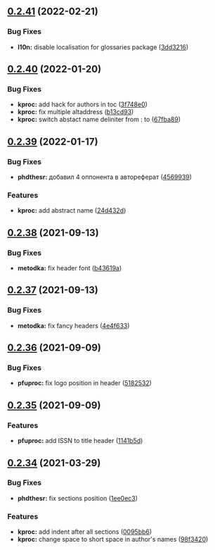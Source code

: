 ## [0.2.41](https://github.com/yamadharma/kermit/compare/v0.2.40...v0.2.41) (2022-02-21)


### Bug Fixes

* **l10n:** disable localisation for glossaries package ([3dd3216](https://github.com/yamadharma/kermit/commit/3dd321651b7def1da850db3ffd89df472d9e26df))



## [0.2.40](https://github.com/yamadharma/kermit/compare/v0.2.39...v0.2.40) (2022-01-20)


### Bug Fixes

* **kproc:** add hack for authors in toc ([3f748e0](https://github.com/yamadharma/kermit/commit/3f748e03dea469ace75c626cb71eceda5fc8849e))
* **kproc:** fix multiple altaddress ([b13cd93](https://github.com/yamadharma/kermit/commit/b13cd936e192adfb9a9947dc201cc66b2ebd822d))
* **kproc:** switch abstact name deliniter from : to ([67fba89](https://github.com/yamadharma/kermit/commit/67fba895a47c0997bf011a8839754aca5436e4be))



## [0.2.39](https://github.com/yamadharma/kermit/compare/v0.2.38...v0.2.39) (2022-01-17)


### Bug Fixes

* **phdthesr:** добавил 4 оппонента в автореферат ([4569939](https://github.com/yamadharma/kermit/commit/4569939f6832e74454affe0ef9397bebb94b3ca9))


### Features

* **kproc:** add abstract name ([24d432d](https://github.com/yamadharma/kermit/commit/24d432da23c9274e327e90d0c62025c03fdea52e))



## [0.2.38](https://github.com/yamadharma/kermit/compare/v0.2.37...v0.2.38) (2021-09-13)


### Bug Fixes

* **metodka:** fix header font ([b43619a](https://github.com/yamadharma/kermit/commit/b43619abe03c9ed87e755ab0b8270930ecbb52ad))



## [0.2.37](https://github.com/yamadharma/kermit/compare/v0.2.36...v0.2.37) (2021-09-13)


### Bug Fixes

* **metodka:** fix fancy headers ([4e4f633](https://github.com/yamadharma/kermit/commit/4e4f633fd876ecad626534b3cf03adef8a4d4feb))



## [0.2.36](https://github.com/yamadharma/kermit/compare/v0.2.35...v0.2.36) (2021-09-09)


### Bug Fixes

* **pfuproc:** fix logo position in header ([5182532](https://github.com/yamadharma/kermit/commit/51825325e312046e8ab52cb5f1a697145601d08b))



## [0.2.35](https://github.com/yamadharma/kermit/compare/v0.2.34...v0.2.35) (2021-09-09)


### Features

* **pfuproc:** add ISSN to title header ([1141b5d](https://github.com/yamadharma/kermit/commit/1141b5db414cb17b8dceb16bb0fd81c5bb557d4a))



## [0.2.34](https://github.com/yamadharma/kermit/compare/v0.2.33...v0.2.34) (2021-03-29)


### Bug Fixes

* **phdthesr:** fix sections position ([1ee0ec3](https://github.com/yamadharma/kermit/commit/1ee0ec3628b9929a80fcdbb944f4e861def2b048))


### Features

* **kproc:** add indent after all sections ([0095bb6](https://github.com/yamadharma/kermit/commit/0095bb66dfd2cef245359f34283d059f6e895580))
* **kproc:** change space to short space in author's names ([98f3420](https://github.com/yamadharma/kermit/commit/98f3420d9bd0c08d00631812b7a30c6642502348))




